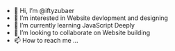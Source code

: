 - 👋 Hi, I’m @iftyzubaer
- 👀 I’m interested in Website devlopment and designing
- 🌱 I’m currently learning JavaScript Deeply
- 💞️ I’m looking to collaborate on Website building
- 📫 How to reach me ...

<!---
iftyzubaer/iftyzubaer is a ✨ special ✨ repository because its `README.md` (this file) appears on your GitHub profile.
You can click the Preview link to take a look at your changes.
--->
